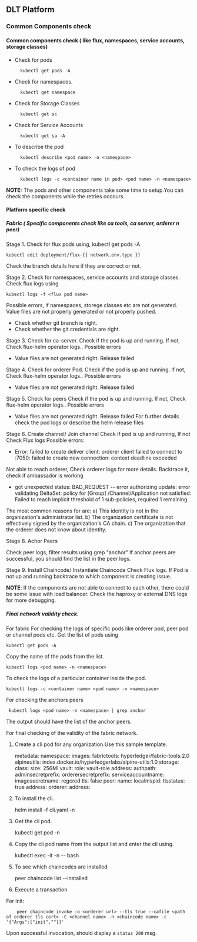 ## DLT Platform 

### Common Components check

#### Common components check ( like flux, namespaces, service accounts, storage classes)
- Check for pods
        
        kubectl get pods -A
- Check for namespaces.

        kubectl get namespace
- Check for Storage Classes

        kubectl get sc
- Check for Service Accounts

        kubeclt get sa -A
        
- To describe the pod

        kubectl describe <pod name> -n <namespace>
- To check the logs of pod

        kubectl logs -c <container name in pod> <pod name> -n <namespace>


**NOTE:** The pods and other components take some time to setup.You can check the components while the retries occours.

#### Platform specific check

##### Fabric ( Specific components check like ca tools, ca server, orderer n peer)

Stage 1.
Check for flux pods using, kubectl get pods -A

    kubectl edit deployment/flux-{{ network.env.type }}
Check the branch details here if they are correct or not.

Stage 2.
Check for namespaces, service accounts and storage classes.
Check flux logs using 

    kubectl logs -f <flux pod name>

Possible errors, if namespaces, storege classes etc are not generated.
Value files are not properly generated or not properly pushed.
- Check whether git branch is right.
- Check whether the git credentials are right.

Stage 3. 
Check for ca-server.
Check if the pod is up and running.
If not, Check flux-helm operator  logs..
Possible errors
- Value files are not generated right. Release failed

Stage 4.
Check for orderer Pod.
Check if the pod is up and running.
If not, Check flux-helm operator logs..
Possible errors
- Value files are not generated right. Release failed

Stage 5.
Check for peers
Check if the pod is up and running.
If not, Check flux-helm operator logs..
Possible errors
- Value files are not generated right. Release failed
For further details check the pod logs or describe the helm release files

Stage 6.
Create channel/ Join channel
Check if pod is up and running, If not Check Flux logs
Possible errors:
- Error: failed to create deliver client: orderer client failed to connect to <url>:7050: failed to create new connection: context deadline exceeded

Not able to reach orderer, Check orderer logs for more details.
Backtrace it, check if ambassador is working 

- got unexpected status: BAD_REQUEST -- error authorizing update: error validating DeltaSet: policy for [Group] /Channel/Application not satisfied: Failed to reach implicit threshold of 1 sub-policies, required 1 remaining

The most common reasons for are:
a) This identity is not in the organization's administrator list.
b) The organization certificate is not effectively signed by the organization's CA chain.
c) The organization that the orderer does not know about identity.

Stage 8. 
Achor Peers

Check peer logs, filter results using grep "anchor"
If anchor peers are successful, you should find the list in the peer logs.
 
Stage 9.
Install Chaincode/ Instantiate Chaincode
Check Flux logs.
If Pod is not up and running backtrace to which component is creating issue.


**NOTE**:
If the components are not able to connect to each other, there could be some issue  with load balancer. Check the haproxy or external DNS logs for more debugging.

##### Final network validity check.
For fabric
For checking the logs of specific pods like orderer pod, peer pod or channel pods etc.
Get the list of pods using

    kubectl get pods -A

Copy the name of the pods from the list. 

    kubectl logs <pod name> -n <namespace>

To check the logs of a particular container inside the pod.

    kubectl logs -c <container name> <pod name> -n <namespace>

For checking the anchors peers

     kubectl logs <pod name> -n <namespace> | grep anchor
The output should have the list of the anchor peers.

For final checking of the validity of the fabric network.

1. Create a cli pod for any organization.Use this sample template. 


    metadata:
      namespace: <namespace>
      images:
        fabrictools: hyperledger/fabric-tools:2.0
        alpineutils: index.docker.io/hyperledgerlabs/alpine-utils:1.0
    storage:
      class: <storage class name>
      size: 256Mi
    vault:
      role: vault-role
      address: <vault address>
      authpath: <auth path>
      adminsecretprefix: <Path to admin secret Prefix>
      orderersecretprefix: <Path to orderer secret prefix>
      serviceaccountname: <Service account name>
      imagesecretname: regcred
      tls: false
    peer:
      name: <peer name>
      localmspid: <msp id of peer>
      tlsstatus: true
      address: <peer address>
    orderer:
      address: <orderer address>

2. To install the cli.


    helm install -f cli.yaml <chart path> -n <namespace>

3. Get the cli pod.

    
    kubectl get pod -n <namespace>

4. Copy the cli pod name from the output list and enter the cli using.

    
    kubectl exec -it <cli pod name> -n <namespace> -- bash
    
5. To see which chaincodes are installed 


    peer chaincode list --installed

6. Execute a transaction

For init:

        peer chaincode invoke -o <orderer url> --tls true --cafile <path of orderer tls cert> -C <channel name> -n <chaincode name> -c '{"Args":["init",""]}'
Upon successful invocation, should display a `status 200` msg.
